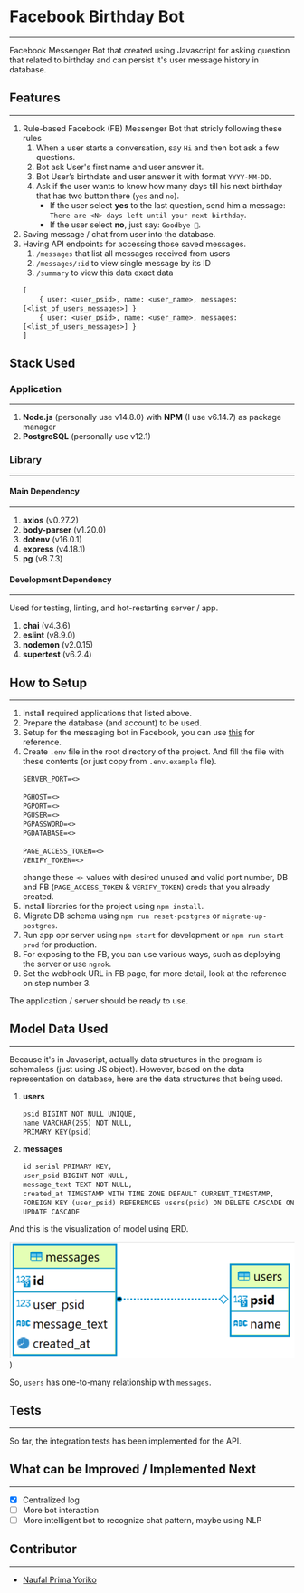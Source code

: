 # Facebook Birthday Bot
-------

Facebook Messenger Bot that created using Javascript for asking question that related to birthday and can persist it's user message history in database.

## Features
-------

1. Rule-based Facebook (FB) Messenger Bot that stricly following these rules
   1. When a user starts a conversation, say `Hi` and then bot ask a few questions.
   2. Bot ask User's first name and user answer it.
   3. Bot User’s birthdate and user answer it with format `YYYY-MM-DD`.
   4. Ask if the user wants to know how many days till his next birthday that has two button there (`yes` and `no`). 
        - If the user select **yes** to the last question, send him a message: 
        `There are <N> days left until your next birthday`.
        - If the user select **no**, just say: `Goodbye 👋`.
2. Saving message / chat from user into the database.
3. Having API endpoints for accessing those saved messages.
   1. `/messages` that list all messages received from users
   2. `/messages/:id` to view single message by its ID
   3. `/summary` to view this data exact data
   ```
   [
       { user: <user_psid>, name: <user_name>, messages: [<list_of_users_messages>] }
       { user: <user_psid>, name: <user_name>, messages: [<list_of_users_messages>] }
   ]
   ```

## Stack Used

### Application
-------

1. **Node.js** (personally use v14.8.0) with **NPM** (I use v6.14.7) as package manager
2. **PostgreSQL** (personally use v12.1)

### Library
-------

#### Main Dependency
-------

1. **axios** (v0.27.2)
2. **body-parser** (v1.20.0)
3. **dotenv** (v16.0.1)
4. **express** (v4.18.1)
5. **pg** (v8.7.3)

#### Development Dependency
-------

Used for testing, linting, and hot-restarting server / app.

1. **chai** (v4.3.6)
2. **eslint** (v8.9.0)
3. **nodemon** (v2.0.15)
4. **supertest** (v6.2.4)

## How to Setup
-------

1. Install required applications that listed above.
2. Prepare the database (and account) to be used.
3. Setup for the messaging bot in Facebook, you can use [this](https://developers.facebook.com/docs/messenger-platform/getting-started/quick-start/) for reference.
4. Create `.env` file in the root directory of the project. And fill the file with these contents (or just copy from `.env.example` file).
   ```
   SERVER_PORT=<>

   PGHOST=<>
   PGPORT=<>
   PGUSER=<>
   PGPASSWORD=<>
   PGDATABASE=<>

   PAGE_ACCESS_TOKEN=<>
   VERIFY_TOKEN=<>
   ```
   change these `<>` values with desired unused and valid port number, DB and FB (`PAGE_ACCESS_TOKEN` & `VERIFY_TOKEN`) creds that you already created.
5. Install libraries for the project using `npm install`.
6. Migrate DB schema using `npm run reset-postgres` or `migrate-up-postgres`.
7. Run app opr server using `npm start` for development or `npm run start-prod` for production.
9. For exposing to the FB, you can use various ways, such as deploying the server or use `ngrok`.
10. Set the webhook URL in FB page, for more detail, look at the reference on step number 3.

The application / server should be ready to use.

## Model Data Used
-------

Because it's in Javascript, actually data structures in the program is schemaless (just using JS object). However, based on the data representation on database, here are the data structures that being used.

1. **users**
   ```
   psid BIGINT NOT NULL UNIQUE,
   name VARCHAR(255) NOT NULL,
   PRIMARY KEY(psid)
   ```
2. **messages**
   ```
   id serial PRIMARY KEY,
   user_psid BIGINT NOT NULL,
   message_text TEXT NOT NULL,
   created_at TIMESTAMP WITH TIME ZONE DEFAULT CURRENT_TIMESTAMP,
   FOREIGN KEY (user_psid) REFERENCES users(psid) ON DELETE CASCADE ON UPDATE CASCADE
   ```

And this is the visualization of model using ERD.

![Model-ERD](docs/model-erd.png))

So, `users` has one-to-many relationship with `messages`.

## Tests
-------

So far, the integration tests has been implemented for the API.

## What can be Improved / Implemented Next
-------

- [X] Centralized log
- [ ] More bot interaction
- [ ] More intelligent bot to recognize chat pattern, maybe using NLP 

## Contributor
-------

- [Naufal Prima Yoriko](https://linkedin.com/in/naufal-prima-yoriko)
